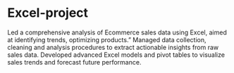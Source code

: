 # Excel-project
Led a comprehensive analysis of Ecommerce sales data using Excel, aimed at identifying trends, optimizing products.” Managed data collection, cleaning and analysis procedures to extract actionable insights from raw sales data. Developed advanced Excel models and pivot tables to visualize sales trends and forecast future performance.
